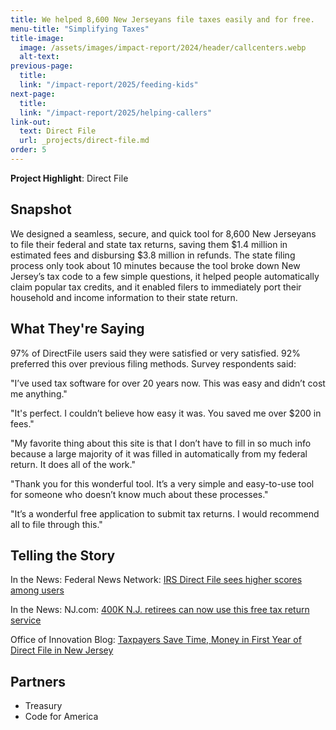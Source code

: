 ```yaml
---
title: We helped 8,600 New Jerseyans file taxes easily and for free.
menu-title: "Simplifying Taxes"
title-image:
  image: /assets/images/impact-report/2024/header/callcenters.webp
  alt-text:
previous-page:
  title:
  link: "/impact-report/2025/feeding-kids"
next-page:
  title:
  link: "/impact-report/2025/helping-callers"
link-out:
  text: Direct File
  url: _projects/direct-file.md
order: 5
---
```


<div class="usa-alert usa-alert--info usa-alert--no-icon">
    <div class="usa-alert__body">
        <p class="usa-alert__text">
            <strong> Project Highlight</strong>: Direct File
        </p>
    </div>
</div>

## Snapshot

We designed a seamless, secure, and quick tool for 8,600 New Jerseyans to file their federal and state tax returns, saving them $1.4 million in estimated fees and disbursing $3.8 million in refunds. The state filing process only took about 10 minutes because the tool broke down New Jersey’s tax code to a few simple questions, it helped people automatically claim popular tax credits, and it enabled filers to immediately port their household and income information to their state return.

## What They're Saying

97% of DirectFile users said they were satisfied or very satisfied. 92% preferred this over previous filing methods. Survey respondents said:

<div class="usa-alert usa-alert--info usa-alert--no-icon">
    <div class="usa-alert__body">
        <p class="usa-alert__text">
            "I’ve used tax software for over 20 years now. This was easy and didn’t cost me anything."
        </p>
    </div>
</div>

<div class="usa-alert usa-alert--info usa-alert--no-icon">
    <div class="usa-alert__body">
        <p class="usa-alert__text">
           "It's perfect. I couldn’t believe how easy it was. You saved me over $200 in fees."
        </p>
    </div>
</div>

<div class="usa-alert usa-alert--info usa-alert--no-icon">
    <div class="usa-alert__body">
        <p class="usa-alert__text">
           "My favorite thing about this site is that I don’t have to fill in so much info because a large majority of it was filled in automatically from my federal return. It does all of the work."
        </p>
    </div>
</div>

<div class="usa-alert usa-alert--info usa-alert--no-icon">
    <div class="usa-alert__body">
        <p class="usa-alert__text">
           "Thank you for this wonderful tool. It’s a very simple and easy-to-use tool for someone who doesn’t know much about these processes."
        </p>
    </div>
</div>

<div class="usa-alert usa-alert--info usa-alert--no-icon">
    <div class="usa-alert__body">
        <p class="usa-alert__text">
           "It’s a wonderful free application to submit tax returns. I would recommend all to file through this."
        </p>
    </div>
</div>

## Telling the Story

<div class="usa-alert usa-alert--info usa-alert--no-icon">
    <div class="usa-alert__body">
        <p class="usa-alert__text">
           In the News: Federal News Network: <a href="https://federalnewsnetwork.com/it-modernization/2025/05/irs-direct-file-sees-higher-scores-among-users-despite-a-push-to-shutter-it/"> IRS Direct File sees higher scores among users </a>
        </p>
    </div>
</div>

<div class="usa-alert usa-alert--info usa-alert--no-icon">
    <div class="usa-alert__body">
        <p class="usa-alert__text">
           In the News: NJ.com: <a href="https://www.nj.com/news/2025/03/400k-nj-retirees-can-now-use-this-free-tax-return-service.html"> 400K N.J. retirees can now use this free tax return service </a>
        </p>
    </div>
</div>

<div class="usa-alert usa-alert--info usa-alert--no-icon">
    <div class="usa-alert__body">
        <p class="usa-alert__text">
           Office of Innovation Blog: <a href="https://innovation.nj.gov/blog/2025-05-08-directfile-recap/"> Taxpayers Save Time, Money in First Year of Direct File in New Jersey </a>
        </p>
    </div>
</div>

## Partners

- Treasury
- Code for America
